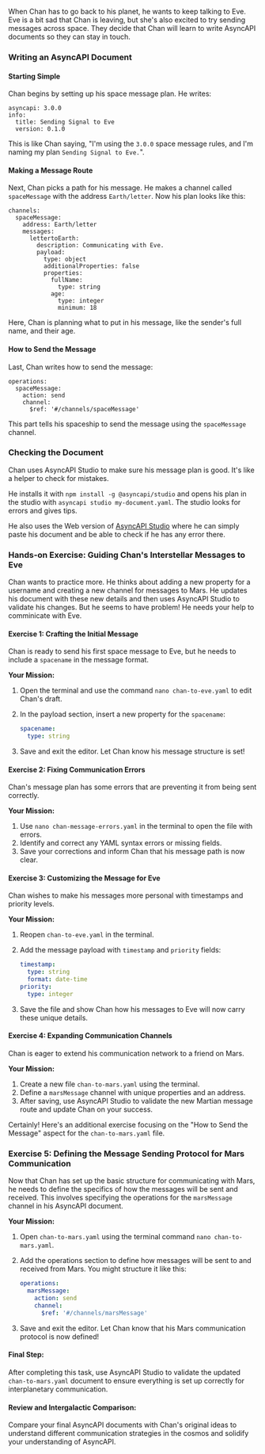 When Chan has to go back to his planet, he wants to keep talking to Eve. Eve is a bit sad that Chan is leaving, but she's also excited to try sending messages across space. They decide that Chan will learn to write AsyncAPI documents so they can stay in touch.

### Writing an AsyncAPI Document

#### Starting Simple

Chan begins by setting up his space message plan. He writes:

```
asyncapi: 3.0.0
info:
  title: Sending Signal to Eve
  version: 0.1.0
```

This is like Chan saying, "I'm using the `3.0.0` space message rules, and I'm naming my plan `Sending Signal to Eve.`".

#### Making a Message Route

Next, Chan picks a path for his message. He makes a channel called `spaceMessage` with the address `Earth/letter`. Now his plan looks like this:

```
channels:
  spaceMessage:
    address: Earth/letter
    messages:
      lettertoEarth:
        description: Communicating with Eve.
        payload:
          type: object
          additionalProperties: false
          properties:
            fullName:
              type: string
            age:
              type: integer
              minimum: 18
```

Here, Chan is planning what to put in his message, like the sender's full name, and their age.

#### How to Send the Message

Last, Chan writes how to send the message:

```
operations: 
  spaceMessage:
    action: send
    channel: 
      $ref: '#/channels/spaceMessage'
```

This part tells his spaceship to send the message using the `spaceMessage` channel.

### Checking the Document

Chan uses AsyncAPI Studio to make sure his message plan is good. It's like a helper to check for mistakes.

He installs it with `npm install -g @asyncapi/studio` and opens his plan in the studio with `asyncapi studio my-document.yaml`. The studio looks for errors and gives tips.

He also uses the Web version of [AsyncAPI Studio](https://studio.asyncapi.com/) where he can simply paste his document and be able to check if he has any error there.

###  Hands-on Exercise: Guiding Chan's Interstellar Messages to Eve

Chan wants to practice more. He thinks about adding a new property for a username and creating a new channel for messages to Mars. He updates his document with these new details and then uses AsyncAPI Studio to validate his changes. But he seems to have problem!  He needs your help to comminicate with Eve.

#### Exercise 1: Crafting the Initial Message

Chan is ready to send his first space message to Eve, but he needs to include a `spacename` in the message format.

**Your Mission:**

1. Open the terminal and use the command `nano chan-to-eve.yaml` to edit Chan's draft.
2. In the payload section, insert a new property for the `spacename`:

   ```yaml
   spacename:
     type: string
   ```

3. Save and exit the editor. Let Chan know his message structure is set!

#### Exercise 2: Fixing Communication Errors

Chan's message plan has some errors that are preventing it from being sent correctly.

**Your Mission:**

1. Use `nano chan-message-errors.yaml` in the terminal to open the file with errors.
2. Identify and correct any YAML syntax errors or missing fields.
3. Save your corrections and inform Chan that his message path is now clear.

#### Exercise 3: Customizing the Message for Eve

Chan wishes to make his messages more personal with timestamps and priority levels.

**Your Mission:**

1. Reopen `chan-to-eve.yaml` in the terminal.
2. Add the message payload with `timestamp` and `priority` fields:
   ```yaml
   timestamp:
     type: string
     format: date-time
   priority:
     type: integer
   ```
   
3. Save the file and show Chan how his messages to Eve will now carry these unique details.

#### Exercise 4: Expanding Communication Channels

Chan is eager to extend his communication network to a friend on Mars.

**Your Mission:**
1. Create a new file `chan-to-mars.yaml` using the terminal.
2. Define a `marsMessage` channel with unique properties and an address.
3. After saving, use AsyncAPI Studio to validate the new Martian message route and update Chan on your success.

Certainly! Here's an additional exercise focusing on the "How to Send the Message" aspect for the `chan-to-mars.yaml` file.

### Exercise 5: Defining the Message Sending Protocol for Mars Communication

Now that Chan has set up the basic structure for communicating with Mars, he needs to define the specifics of how the messages will be sent and received. This involves specifying the operations for the `marsMessage` channel in his AsyncAPI document.

**Your Mission:**

1. Open `chan-to-mars.yaml` using the terminal command `nano chan-to-mars.yaml`.
2. Add the operations section to define how messages will be sent to and received from Mars. You might structure it like this:

   ```yaml
   operations:
     marsMessage:
       action: send
       channel:
         $ref: '#/channels/marsMessage'
   ```

3. Save and exit the editor. Let Chan know that his Mars communication protocol is now defined!

#### Final Step:

After completing this task, use AsyncAPI Studio to validate the updated `chan-to-mars.yaml` document to ensure everything is set up correctly for interplanetary communication.

#### Review and Intergalactic Comparison:
Compare your final AsyncAPI documents with Chan's original ideas to understand different communication strategies in the cosmos and solidify your understanding of AsyncAPI.